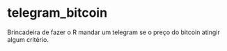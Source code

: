 # telegram_bitcoin
Brincadeira de fazer o R mandar um telegram se o preço do bitcoin atingir algum critério.
